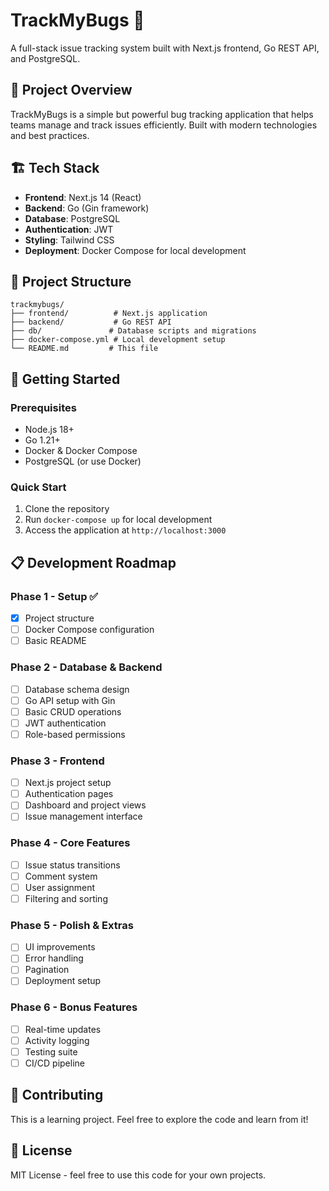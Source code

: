 # TrackMyBugs 🐛

A full-stack issue tracking system built with Next.js frontend, Go REST API, and PostgreSQL.

## 🎯 Project Overview

TrackMyBugs is a simple but powerful bug tracking application that helps teams manage and track issues efficiently. Built with modern technologies and best practices.

## 🏗️ Tech Stack

- **Frontend**: Next.js 14 (React)
- **Backend**: Go (Gin framework)
- **Database**: PostgreSQL
- **Authentication**: JWT
- **Styling**: Tailwind CSS
- **Deployment**: Docker Compose for local development

## 📁 Project Structure

```
trackmybugs/
├── frontend/          # Next.js application
├── backend/           # Go REST API
├── db/               # Database scripts and migrations
├── docker-compose.yml # Local development setup
└── README.md         # This file
```

## 🚀 Getting Started

### Prerequisites

- Node.js 18+
- Go 1.21+
- Docker & Docker Compose
- PostgreSQL (or use Docker)

### Quick Start

1. Clone the repository
2. Run `docker-compose up` for local development
3. Access the application at `http://localhost:3000`

## 📋 Development Roadmap

### Phase 1 - Setup ✅
- [x] Project structure
- [ ] Docker Compose configuration
- [ ] Basic README

### Phase 2 - Database & Backend
- [ ] Database schema design
- [ ] Go API setup with Gin
- [ ] Basic CRUD operations
- [ ] JWT authentication
- [ ] Role-based permissions

### Phase 3 - Frontend
- [ ] Next.js project setup
- [ ] Authentication pages
- [ ] Dashboard and project views
- [ ] Issue management interface

### Phase 4 - Core Features
- [ ] Issue status transitions
- [ ] Comment system
- [ ] User assignment
- [ ] Filtering and sorting

### Phase 5 - Polish & Extras
- [ ] UI improvements
- [ ] Error handling
- [ ] Pagination
- [ ] Deployment setup

### Phase 6 - Bonus Features
- [ ] Real-time updates
- [ ] Activity logging
- [ ] Testing suite
- [ ] CI/CD pipeline

## 🤝 Contributing

This is a learning project. Feel free to explore the code and learn from it!

## 📄 License

MIT License - feel free to use this code for your own projects. 